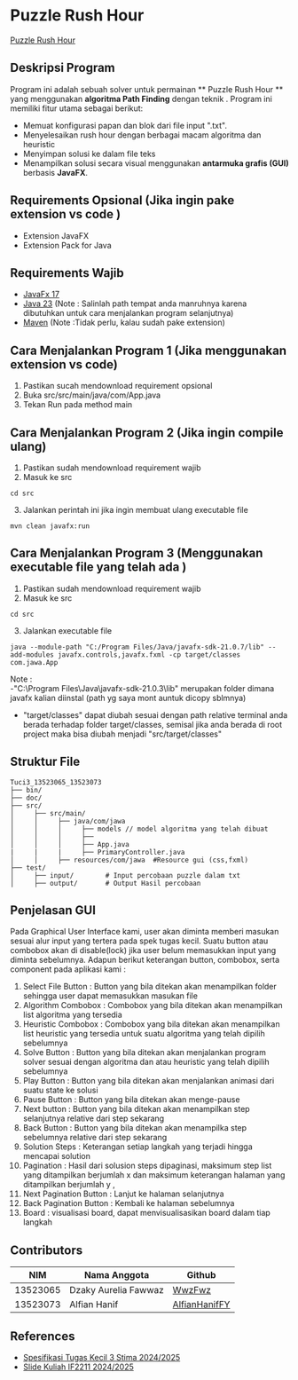 #  Puzzle Rush Hour 

[ Puzzle Rush Hour ](doc/awok.png)

## Deskripsi Program
Program ini adalah sebuah solver untuk permainan ** Puzzle Rush Hour ** yang menggunakan **algoritma Path Finding** dengan teknik . Program ini memiliki fitur utama sebagai berikut:

- Memuat konfigurasi papan dan blok dari file input ".txt".
- Menyelesaikan rush hour dengan berbagai macam algoritma dan heuristic
- Menyimpan solusi ke dalam file teks 
- Menampilkan solusi secara visual menggunakan **antarmuka grafis (GUI)** berbasis **JavaFX**.


## Requirements Opsional (Jika ingin pake extension vs code )
- Extension JavaFX 
- Extension Pack for Java 

## Requirements Wajib
-  [JavaFx 17](https://maven.apache.org/download.cgi)
-  [Java 23](https://maven.apache.org/download.cgi)  (Note : Salinlah path tempat anda manruhnya karena dibutuhkan untuk cara menjalankan program selanjutnya)
-  [Maven](https://maven.apache.org/download.cgi) (Note :Tidak perlu, kalau sudah pake extension) 

## Cara Menjalankan Program 1 (Jika menggunakan extension vs code)
1. Pastikan sucah mendownload requirement opsional
2. Buka src/src/main/java/com/App.java
3. Tekan Run pada method main



## Cara Menjalankan Program 2 (Jika ingin compile ulang)
1. Pastikan sudah mendownload requirement wajib
2. Masuk ke src
```
cd src
```
3. Jalankan perintah ini jika ingin membuat ulang executable file
```
mvn clean javafx:run
```

## Cara Menjalankan Program 3 (Menggunakan executable file yang telah ada )
1. Pastikan sudah mendownload requirement wajib
2. Masuk ke src 
```
cd src
```
3. Jalankan executable file
```
java --module-path "C:/Program Files/Java/javafx-sdk-21.0.7/lib" --add-modules javafx.controls,javafx.fxml -cp target/classes com.jawa.App
```

Note :   
-"C:\Program Files\Java\javafx-sdk-21.0.3\lib" merupakan folder dimana javafx kalian diinstal (path yg saya mont auntuk dicopy sblmnya)
- "target/classes" dapat diubah sesuai dengan path relative terminal anda berada terhadap folder target/classes, semisal jika anda berada di root project maka bisa diubah menjadi "src/target/classes"


## Struktur File
```
Tuci3_13523065_13523073
├── bin/
├── doc/
├── src/
│     ├── src/main/
│     │     ├── java/com/jawa
│     │     │     ├── models // model algoritma yang telah dibuat
│     │     │     ├── 
│     │     │     ├── App.java
|     |     |     ├── PrimaryController.java
│     │     ├── resources/com/jawa  #Resource gui (css,fxml)
├── test/
│     ├── input/        # Input percobaan puzzle dalam txt
│     ├── output/       # Output Hasil percobaan

```
## Penjelasan GUI
Pada Graphical User Interface kami, user akan diminta memberi masukan sesuai alur input yang tertera pada spek tugas kecil. Suatu button atau combobox akan di disable(lock) jika user belum memasukkan input yang diminta sebelumnya.
Adapun berikut keterangan button, combobox, serta component pada aplikasi kami : 
1. Select File Button :  Button yang bila ditekan akan menampilkan folder sehingga user dapat memasukkan masukan file
2. Algorithm Combobox : Combobox yang bila ditekan akan menampilkan list algoritma yang tersedia
3. Heuristic Combobox : Combobox yang bila ditekan akan menampilkan list heuristic yang tersedia untuk suatu algoritma yang telah dipilih sebelumnya
4. Solve Button : Button yang bila ditekan akan menjalankan program solver sesuai dengan algoritma dan atau heuristic yang telah dipilih sebelumnya
5. Play Button : Button yang bila ditekan akan menjalankan animasi dari suatu state ke solusi
6. Pause Button : Button yang bila ditekan akan menge-pause 
7. Next button : Button yang bila ditekan akan menampilkan step selanjutnya relative dari step sekarang
8. Back Button : Button yang bila ditekan akan menampilka step sebelumnya relative dari step sekarang
9. Solution Steps : Keterangan setiap langkah yang terjadi hingga mencapai solution
10. Pagination :  Hasil dari solusion steps dipaginasi, maksimum step list yang ditampilkan berjumlah x dan maksimum keterangan halaman yang ditampilkan berjumlah y , 	
11. Next Pagination Button : Lanjut ke halaman selanjutnya
12. Back Pagination Button : Kembali ke halaman sebelumnya
13. Board : visualisasi board, dapat menvisualisasikan board dalam tiap langkah


## Contributors

| **NIM**  | **Nama Anggota**               | **Github** |
| -------- | ------------------------------ | ---------- |
| 13523065 | Dzaky Aurelia Fawwaz           | [WwzFwz](https://github.com/WwzFwz) |
| 13523073 | Alfian Hanif                   | [AlfianHanifFY](https://github.com/AlfianHanifFY) | 


## References
- [Spesifikasi Tugas Kecil 3 Stima 2024/2025](https://docs.google.com/document/d/1NXyjtIHs2_tWDD37MYtc0VhWtoU2wIH8A95ImttmMXk/edit?usp=sharing)
- [Slide Kuliah IF2211 2024/2025](https://informatika.stei.itb.ac.id/~rinaldi.munir/Stmik/2024-2025/17-Algoritma-Branch-and-Bound-(2025)-Bagian1.pdf)
